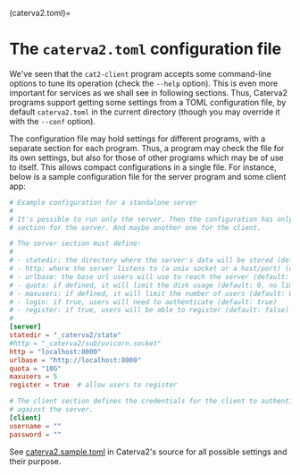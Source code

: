 (caterva2.toml)=
# The `caterva2.toml` configuration file

We've seen that the `cat2-client` program accepts some command-line options to tune its operation (check the `--help` option).  This is even more important for services as we shall see in following sections.  Thus, Caterva2 programs support getting some settings from a TOML configuration file, by default `caterva2.toml` in the current directory (though you may override it with the `--conf` option).

The configuration file may hold settings for different programs, with a separate section for each program.  Thus, a program may check the file for its own settings, but also for those of other programs which may be of use to itself.  This allows compact configurations in a single file.  For instance, below is a sample configuration file for the server program and some client app:

```toml
# Example configuration for a standalone server
#
# It's possible to run only the server. Then the configuration has only a
# section for the server. And maybe another one for the client.

# The server section must define:
#
# - statedir: the directory where the server's data will be stored (default: _caterva2/sub)
# - http: where the server listens to (a unix socket or a host/port) (default: localhost:8002)
# - urlbase: the base url users will use to reach the server (default: http://localhost:8002)
# - quota: if defined, it will limit the disk usage (default: 0, no limit)
# - maxusers: if defined, it will limit the number of users (default: 0, no limit)
# - login: if true, users will need to authenticate (default: true)
# - register: if true, users will be able to register (default: false)
#
[server]
statedir = "_caterva2/state"
#http = "_caterva2/sub/uvicorn.socket"
http = "localhost:8000"
urlbase = "http://localhost:8000"
quota = "10G"
maxusers = 5
register = true  # allow users to register

# The client section defines the credentials for the client to authenticate
# against the server.
[client]
username = ""
password = ""
```

See [caterva2.sample.toml](https://github.com/ironArray/Caterva2/blob/main/caterva2.sample.toml) in Caterva2's source for all possible settings and their purpose.
